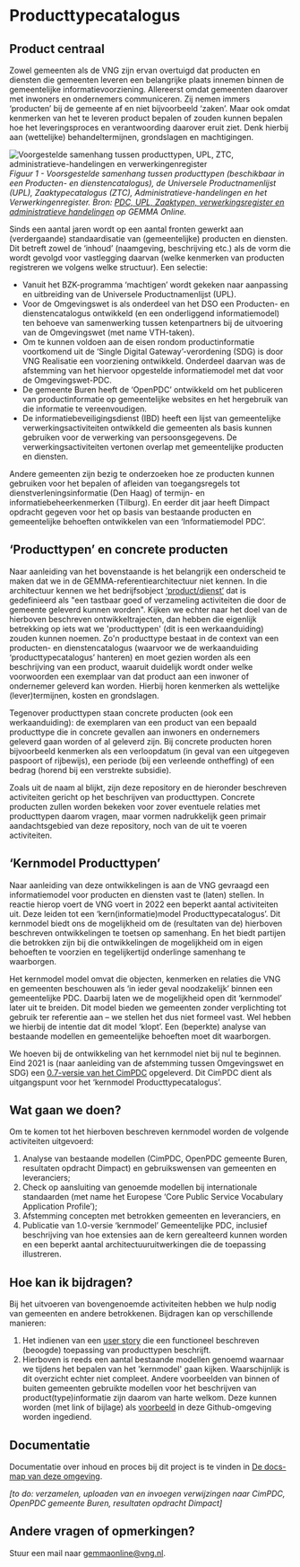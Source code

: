 # Producttypecatalogus

## Product centraal

Zowel gemeenten als de VNG zijn ervan overtuigd dat producten en diensten die gemeenten leveren een belangrijke plaats innemen binnen de gemeentelijke informatievoorziening. Allereerst omdat gemeenten daarover met inwoners en ondernemers communiceren. Zij nemen immers ‘producten’ bij de gemeente af en niet bijvoorbeeld ‘zaken’. Maar ook omdat kenmerken van het te leveren product bepalen of zouden kunnen bepalen hoe het leveringsproces en verantwoording daarover eruit ziet. Denk hierbij aan (wettelijke) behandeltermijnen, grondslagen en machtigingen.

![Voorgestelde samenhang tussen producttypen, UPL, ZTC, administratieve-handelingen en verwerkingenregister](./docs/assets/samenhang-producttypen-UPL-ZTC-administratieve-handelingen-verwerkingenregister.png)<br>
*Figuur 1 - Voorsgestelde samenhang tussen producttypen (beschikbaar in een Producten- en dienstencatalogus), de Universele Productnamenlijst (UPL), Zaaktypecatalogus (ZTC), Administratieve-handelingen en het Verwerkingenregister. Bron: [PDC, UPL, Zaaktypen, verwerkingsregister en administratieve handelingen](https://www.gemmaonline.nl/index.php/Samenhang_PDC,_UPL,_zaaktypen_en_verwerkingsregister) op GEMMA Online.*

Sinds een aantal jaren wordt op een aantal fronten gewerkt aan (verdergaande) standaardisatie van (gemeentelijke) producten en diensten. Dit betreft zowel de ‘inhoud’ (naamgeving, beschrijving etc.) als de vorm die wordt gevolgd voor vastlegging daarvan (welke kenmerken van producten registreren we volgens welke structuur). Een selectie:
- Vanuit het BZK-programma ‘machtigen’ wordt gekeken naar aanpassing en uitbreiding van de Universele Productnamenlijst (UPL).
- Voor de Omgevingswet is als onderdeel van het DSO een Producten- en dienstencatalogus ontwikkeld (en een onderliggend informatiemodel) ten behoeve van samenwerking tussen ketenpartners bij de uitvoering van de Omgevingswet (met name VTH-taken).
- Om te kunnen voldoen aan de eisen rondom productinformatie voortkomend uit de ‘Single Digital Gateway’-verordening (SDG) is door VNG Realisatie een voorziening ontwikkeld. Onderdeel daarvan was de afstemming van het hiervoor opgestelde informatiemodel met dat voor de Omgevingswet-PDC.
- De gemeente Buren heeft de ‘OpenPDC’ ontwikkeld om het publiceren van productinformatie op gemeentelijke websites en het hergebruik van die informatie te vereenvoudigen.
- De informatiebeveiligingsdienst (IBD) heeft een lijst van gemeentelijke verwerkingsactiviteiten ontwikkeld die gemeenten als basis kunnen gebruiken voor de verwerking van persoonsgegevens. De verwerkingsactiviteiten vertonen overlap met gemeentelijke producten en diensten.

Andere gemeenten zijn bezig te onderzoeken hoe ze producten kunnen gebruiken voor het bepalen of afleiden van toegangsregels tot dienstverleningsinformatie (Den Haag) of termijn- en informatiebeheerkenmerken (Tilburg). En eerder dit jaar heeft Dimpact opdracht gegeven voor het op basis van bestaande producten en gemeentelijke behoeften ontwikkelen van een ‘Informatiemodel PDC’.

## ‘Producttypen’ en concrete producten

Naar aanleiding van het bovenstaande is het belangrijk een onderscheid te maken dat we in de GEMMA-referentiearchitectuur niet kennen. In die architectuur kennen we het bedrijfsobject [‘product/dienst’](https://www.gemmaonline.nl/index.php/GEMMA2/0.9/id-df3013b1-70bc-11e4-67ab-0050568a6153) dat is gedefinieerd als "een tastbaar goed of verzameling activiteiten die door de gemeente geleverd kunnen worden". Kijken we echter naar het doel van de hierboven beschreven ontwikkeltrajecten, dan hebben die eigenlijk betrekking op iets wat we 'producttypen' (dit is een werkaanduiding) zouden kunnen noemen. Zo'n producttype bestaat in de context van een producten- en dienstencatalogus (waarvoor we de werkaanduiding ‘producttypecatalogus’ hanteren) en moet gezien worden als een beschrijving van een product, waaruit duidelijk wordt onder welke voorwoorden een exemplaar van dat product aan een inwoner of ondernemer geleverd kan worden. Hierbij horen kenmerken als wettelijke (lever)termijnen, kosten en grondslagen.

Tegenover producttypen staan concrete producten (ook een werkaanduiding): de exemplaren van een product van een bepaald producttype die in concrete gevallen aan inwoners en ondernemers geleverd gaan worden of al geleverd zijn. Bij concrete producten horen bijvoorbeeld kenmerken als een verloopdatum (in geval van een uitgegeven paspoort of rijbewijs), een periode (bij een verleende ontheffing) of een bedrag (horend bij een verstrekte subsidie).

Zoals uit de naam al blijkt, zijn deze repository en de hieronder beschreven activiteiten gericht op het beschrijven van producttypen. Concrete producten zullen worden bekeken voor zover eventuele relaties met producttypen daarom vragen, maar vormen nadrukkelijk geen primair aandachtsgebied van deze repository, noch van de uit te voeren activiteiten.

## ‘Kernmodel Producttypen’

Naar aanleiding van deze ontwikkelingen is aan de VNG gevraagd een informatiemodel voor producten en diensten vast te (laten) stellen. In reactie hierop voert de VNG voert in 2022 een beperkt aantal activiteiten uit. Deze leiden tot een ‘kern(informatie)model Producttypecatalogus’. Dit kernmodel biedt ons de mogelijkheid om de (resultaten van de) hierboven beschreven ontwikkelingen te toetsen op samenhang. En het biedt partijen die betrokken zijn bij die ontwikkelingen de mogelijkheid om in eigen behoeften te voorzien en tegelijkertijd onderlinge samenhang te waarborgen.

Het kernmodel model omvat die objecten, kenmerken en relaties die VNG en gemeenten beschouwen als ‘in ieder geval noodzakelijk’ binnen een gemeentelijke PDC. Daarbij laten we de mogelijkheid open dit ‘kernmodel’ later uit te breiden. Dit model bieden we gemeenten zonder verplichting tot gebruik ter referentie aan – we stellen het dus niet formeel vast. Wel hebben we hierbij de intentie dat dit model ‘klopt’. Een (beperkte) analyse van bestaande modellen en gemeentelijke behoeften moet dit waarborgen.

We hoeven bij de ontwikkeling van het kernmodel niet bij nul te beginnen. Eind 2021 is (naar aanleiding van de afstemming tussen Omgevingswet en SDG) een [0.7-versie van het CimPDC](./docs/assets/CimPDCv0_7.pdf) opgeleverd. Dit CimPDC dient als uitgangspunt voor het ‘kernmodel Producttypecatalogus’.

## Wat gaan we doen?

Om te komen tot het hierboven beschreven kernmodel worden de volgende activiteiten uitgevoerd:
1. Analyse van bestaande modellen (CimPDC, OpenPDC gemeente Buren, resultaten opdracht Dimpact) en gebruikswensen van gemeenten en leveranciers;
2. Check op aansluiting van genoemde modellen bij internationale standaarden (met name het Europese ‘Core Public Service Vocabulary Application Profile’);
3. Afstemming concepten met betrokken gemeenten en leveranciers, en
4. Publicatie van 1.0-versie ‘kernmodel’ Gemeentelijke PDC, inclusief beschrijving van hoe extensies aan de kern gerealteerd kunnen worden en een beperkt aantal architectuuruitwerkingen die de toepassing illustreren.

## Hoe kan ik bijdragen?

Bij het uitvoeren van bovengenoemde activiteiten hebben we hulp nodig van gemeenten en andere betrokkenen. Bijdragen kan op verschillende manieren:
1. Het indienen van een [user story](https://github.com/VNG-Realisatie/producttypecatalogus/issues/new?assignees=&labels=user+story&template=user-story--als-----wil-ik-----.md&title=Als+%5Bvul+aan%5D) die een functioneel beschreven (beoogde) toepassing van producttypen beschrijft.
2. Hierboven is reeds een aantal bestaande modellen genoemd waarnaar we tijdens het bepalen van het 'kernmodel' gaan kijken. Waarschijnlijk is dit overzicht echter niet compleet. Andere voorbeelden van binnen of buiten gemeenten gebruikte modellen voor het beschrijven van product(type)informatie zijn daarom van harte welkom. Deze kunnen worden (met link of bijlage) als [voorbeeld](https://github.com/VNG-Realisatie/producttypecatalogus/issues/new?assignees=&labels=&template=voorbeeldmodel-product-typ-en.md&title=) in deze Github-omgeving worden ingediend.

## Documentatie

Documentatie over inhoud en proces bij dit project is te vinden in [De docs-map van deze omgeving](./docs).

*[to do: verzamelen, uploaden van en invoegen verwijzingen naar CimPDC, OpenPDC gemeente Buren, resultaten opdracht Dimpact]*

## Andere vragen of opmerkingen?

Stuur een mail naar [gemmaonline@vng.nl](mailto:gemmaonline@vng.nl).
